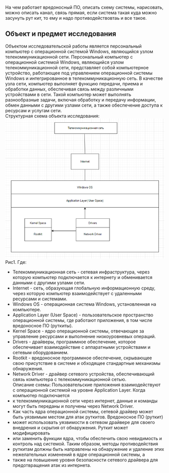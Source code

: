 На чем работает вредоносный ПО, описать схему системы, нарисовать, можно описать канал, связь прямая, если система такая
куда можно засунуть рут кит, то ему и надо противодействовтаь и все такое.
## Объект и предмет исследования ##
Объектом исследовательской работы является персональный компьютер с операционной системой Windows, являющийся узлом 
телекоммуникационной сети.
Персональный компьютер с операционной системой Windows, являющийся узлом телекоммуникационной сети, представляет собой 
компьютерное устройство, работающее под управлением операционной системы Windows и интегрированное в телекоммуникационную сеть.
В качестве узла сети, компьютер выполняет функцию передачи, приема и обработки данных, обеспечивая связь между различными
устройствами в сети. Такой компьютер может выполнять разнообразные задачи, включая обработку и передачу информации,
обмен данными с другими узлами сети, а также обеспечение доступа к ресурсам и услугам сети. </br>
Структурная схема объекта исследования: </br>
![img.png](img.png)
Рис1. Где:
- Телекоммуникационная сеть - сетевая инфраструктура, через которую компьютер подключается к интернету и обменивается данными с другими узлами сети.
- Internet - сеть, образующая глобальную информационную среду, через которую компьютер взаимодействует с удаленными ресурсами и системами.
- Windows OS - операционная система Windows, установленная на компьютере.
- Application Layer (User Space) - пользовательское пространство операционной системы, где работают приложения, в том числе вредоносное ПО (руткиты).
- Kernel Space - ядро операционной системы, отвечающее за управление ресурсами и выполнение низкоуровневых операций.
- Drivers - драйверы, программное обеспечение, которое обеспечивает взаимодействие с аппаратными устройствами и сетевым оборудованием.
- Rootkit - вредоносное программное обеспечение, скрывающее свою присутствие в системе и обходящее стандартные механизмы обнаружения.
- Network Driver - драйвер сетевого устройства, обеспечивающий связь компьютера с телекоммуникационной сетью. </br>
Описание схемы:
Пользовательские приложения взаимодействуют с операционной системой на уровне Application Layer. Когда компьютер подключается 
- к телекоммуникационной сети через интернет, данные и команды могут быть переданы и получены через Network Driver. 
- Как часть ядра операционной системы, сетевой драйвер может быть уязвимым местом для атак руткитов. Вредоносное ПО (руткит)
- может использовать уязвимости в сетевом драйвере для своего внедрения и скрытия от обнаружения. Руткит может модифицировать
- или заменить функции ядра, чтобы обеспечить свою невидимость и контроль над системой. Таким образом, методы противодействия 
- руткитам должны быть направлены на обнаружение и удаление этих нежелательных изменений в ядре операционной системы, а 
- также на повышение уровня безопасности сетевого драйвера для предотвращения атак из интернета.